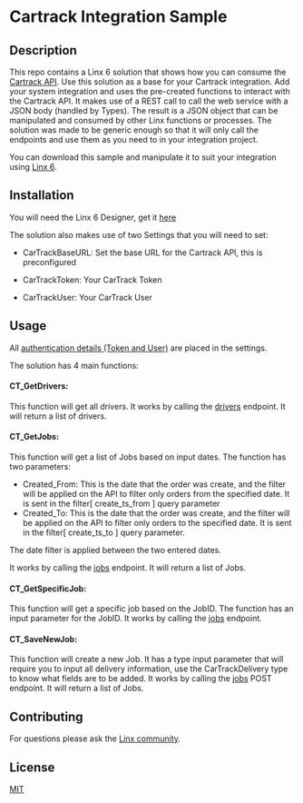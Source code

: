# Cartrack Integration Sample

## Description
This repo contains a Linx 6 solution that shows how you can consume the [Cartrack API](https://cartrack.notion.site/REST-API-1e3c290c37844fdb9950729e52e68457). Use this solution as a base for your Cartrack integration. Add your system integration and uses the pre-created functions to interact with the Cartrack API. It makes use of a REST call to call the web service with a JSON body (handled by Types). The result is a JSON object that can be manipulated and consumed by other Linx functions or processes. The solution was made to be generic enough so that it will only call the endpoints and use them as you need to in your integration project.  

You can download this sample and manipulate it to suit your integration using [Linx 6](https://linx.software/).

## Installation
You will need the Linx 6 Designer, get it [here](https://linx.software/linx-download/)

The solution also makes use of two Settings that you will need to set: 

- CarTrackBaseURL: Set the base URL for the Cartrack API, this is preconfigured 

- CarTrackToken: Your CarTrack Token 

- CarTrackUser: Your CarTrack User 

## Usage

All [authentication details (Token and User)](https://cartrack.notion.site/Getting-Started-33bbc1e5bb654d358412410f59e7c86f#1b2633da8725450db66e3ddcea9b65f3) are placed in the settings.

The solution has 4 main functions:

#### CT_GetDrivers: 
This function will get all drivers. It works by calling the [drivers](https://cartrack.notion.site/Drivers-4b7568a33f3c474c9395cd9b7c2100f3) endpoint. It will return a list of drivers. 

#### CT_GetJobs:
This function will get a list of Jobs based on input dates. The function has two parameters:
- Created_From: This is the date that the order was create, and the filter will be applied on the API to filter only orders from the specified date. It is sent in the filter[ create_ts_from ] query parameter
- Created_To: This is the date that the order was create, and the filter will be applied on the API to filter only orders to the specified date. It is sent in the filter[ create_ts_to ] query parameter.

The date filter is applied between the two entered dates.

It works by calling the [jobs](https://cartrack.notion.site/Jobs-0fab16052fdf48e2a9d2a88180ce5976) endpoint. It will return a list of Jobs. 

#### CT_GetSpecificJob:
This function will get a specific job based on the JobID. The function has an input parameter for the JobID. It works by calling the [jobs](https://cartrack.notion.site/Jobs-0fab16052fdf48e2a9d2a88180ce5976) endpoint. 

#### CT_SaveNewJob:
This function will create a new Job. It has a type input parameter that will require you to input all delivery information, use the CarTrackDelivery type to know what fields are to be added. It works by calling the [jobs](https://cartrack.notion.site/Jobs-0fab16052fdf48e2a9d2a88180ce5976) POST endpoint. It will return a list of Jobs. 


## Contributing

For questions please ask the [Linx community](https://linx/software/community). 

## License

[MIT](https://github.com/linx-software/template-repo/blob/main/LICENSE.txt)
